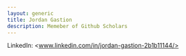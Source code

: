 ```yaml
---
layout: generic
title: Jordan Gastion
description: Memeber of Github Scholars 
---
```


LinkedIn: <www.linkedin.com/in/jordan-gastion-2b1b11144/>
